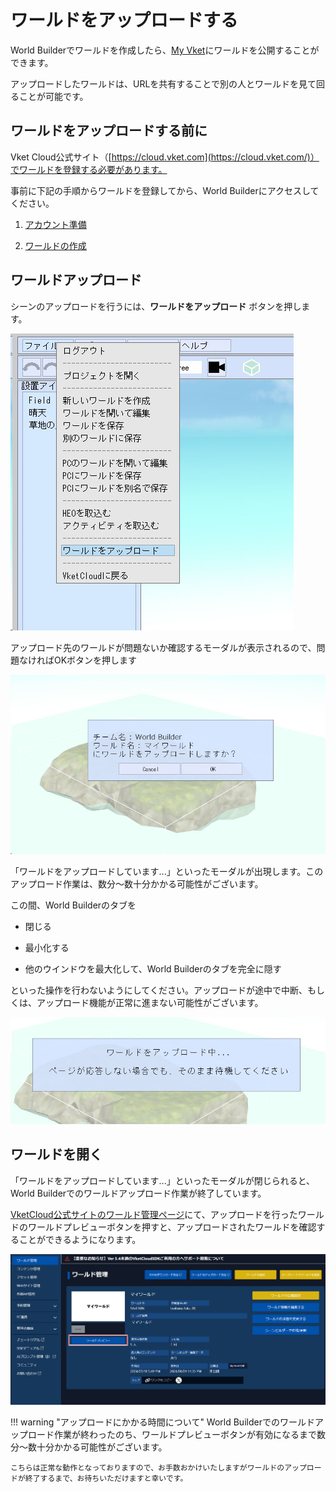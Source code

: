 # ワールドをアップロードする

World Builderでワールドを作成したら、[My Vket](https://vket.com/play/world)にワールドを公開することができます。

アップロードしたワールドは、URLを共有することで別の人とワールドを見て回ることが可能です。

## ワールドをアップロードする前に

Vket Cloud公式サイト（[https://cloud.vket.com](https://cloud.vket.com/)）でワールドを登録する必要があります。

事前に下記の手順からワールドを登録してから、World Builderにアクセスしてください。

1. [アカウント準備](GettingStarted/SetupAccount.md)

1. [ワールドの作成](GettingStarted/CreateWorld.md)
    

## ワールドアップロード

シーンのアップロードを行うには、**ワールドをアップロード** ボタンを押します。

![WorldUpload_1](img/WorldUpload_1.jpg)

アップロード先のワールドが問題ないか確認するモーダルが表示されるので、問題なければOKボタンを押します

![WorldUpload_2](img/WorldUpload_2.jpg)

「ワールドをアップロードしています...」といったモーダルが出現します。このアップロード作業は、数分～数十分かかる可能性がございます。

この間、World Builderのタブを

- 閉じる

- 最小化する

- 他のウインドウを最大化して、World Builderのタブを完全に隠す

といった操作を行わないようにしてください。アップロードが途中で中断、もしくは、アップロード機能が正常に進まない可能性がございます。

![WorldUpload_3](img/WorldUpload_3.jpg)

## ワールドを開く

「ワールドをアップロードしています...」といったモーダルが閉じられると、World Builderでのワールドアップロード作業が終了しています。

[VketCloud公式サイトのワールド管理ページ](https://cloud.vket.com/account/world)にて、アップロードを行ったワールドのワールドプレビューボタンを押すと、アップロードされたワールドを確認することができるようになります。

![WorldUpload_4](img/WorldUpload_4.jpg)

!!! warning "アップロードにかかる時間について"
    World Builderでのワールドアップロード作業が終わったのち、ワールドプレビューボタンが有効になるまで数分～数十分かかる可能性がございます。

    こちらは正常な動作となっておりますので、お手数おかけいたしますがワールドのアップロードが終了するまで、お待ちいただけますと幸いです。
